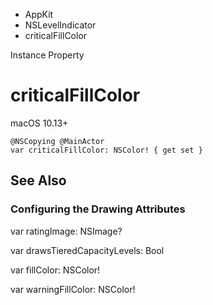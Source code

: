 

- AppKit
- NSLevelIndicator
-  criticalFillColor 

Instance Property

# criticalFillColor

macOS 10.13+

``` source
@NSCopying @MainActor
var criticalFillColor: NSColor! { get set }
```

## See Also

### Configuring the Drawing Attributes

var ratingImage: NSImage?

var drawsTieredCapacityLevels: Bool

var fillColor: NSColor!

var warningFillColor: NSColor!

